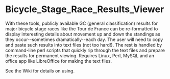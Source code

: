 # Bicycle_Stage_Race_Results_Viewer
With these tools, publicly available GC (general classification) results for major bicycle stage races like the Tour de France can be re-formatted to display interesting details about movement up and down the standings as they occur--sometimes dramatically--each day. The user will need to copy and paste such results into text files (not too hard!). The rest is handled by command-line perl scripts that quickly rip through the text files and prepare the results for permanent viewing. Requires Linux, Perl, MySQL and an office app like LibreOffice for making the text files.

See the Wiki for details on using.
